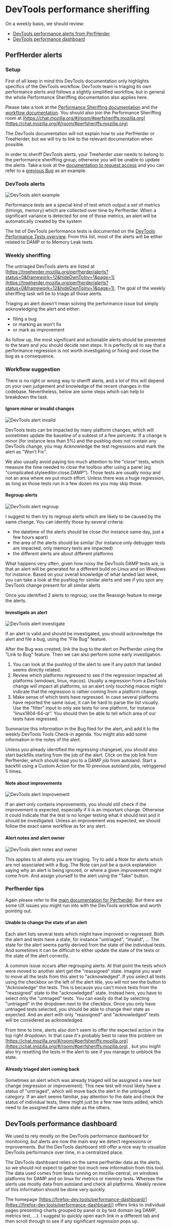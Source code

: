 # DevTools performance sheriffing

On a weekly basis, we should review:
- [DevTools performance alerts from PerfHerder](https://treeherder.mozilla.org/perfherder/alerts?status=0&framework=12&hideDwnToInv=1&page=1)
- [DevTools performance dashboard](https://firefox-dev.tools/performance-dashboard/)

## PerfHerder alerts

### Setup

First of all keep in mind this DevTools documentation only highlights specifics of the DevTools workflow. DevTools team is triaging its own performance alerts and follows a slightly simplified workflow, but in general the whole Performance Sheriffing documentation also applies here.

Please take a look at the [Performance Sheriffing documentation](https://wiki.mozilla.org/TestEngineering/Performance/Sheriffing) and the [workflow documentation](https://wiki.mozilla.org/TestEngineering/Performance/Sheriffing/Workflow). You should also join the Performance Sheriffing room at [https://chat.mozilla.org/#/room/#perfsheriffs:mozilla.org](https://chat.mozilla.org/#/room/#perfsheriffs:mozilla.org)

The DevTools documentation will not explain how to use PerfHerder or TreeHerder, but we will try to link to the relevant documentation when possible.

In order to sheriff DevTools alerts, your Treeherder user needs to belong to the performance sheriffing group, otherwise you will be unable to update the alerts. Take a look at the [documentation to request access](https://www.google.com/url?q=https://wiki.mozilla.org/TestEngineering/Performance/Onboarding%23Sheriffing&sa=D&source=docs&ust=1634550314641000&usg=AOvVaw2aHrCFQ-wyyc-wrJgkfK4q) and you can refer to a [previous Bug](https://bugzilla.mozilla.org/show_bug.cgi?id=1723906) as an example.

### DevTools alerts

![DevTools alert example](devtools-alert-example.png)

Performance tests are a special kind of test which output a set of metrics (timings, memory) which are collected over time by Perfherder. When a significant variance is detected for one of those metrics, an alert will be automatically created by the system

The list of DevTools performance tests is documented on the [DevTools Performance Tests overview](./tests/performance-tests-overview.md). From this list, most of the alerts will be either related to DAMP or to Memory Leak tests.

### Weekly sheriffing

The untriaged DevTools alerts are listed at [https://treeherder.mozilla.org/perfherder/alerts?status=0&framework=12&hideDwnToInv=1&page=1](https://treeherder.mozilla.org/perfherder/alerts?status=0&framework=12&hideDwnToInv=1&page=1). The goal of the weekly sheriffing task will be to triage all those alerts.

Triaging an alert doesn't mean solving the performance issue but simply acknowledging the alert and either:
- filing a bug
- or marking as won't fix
- or mark as improvement

As follow up, the most significant and actionable alerts should be presented to the team and you should decide next steps. It is perfectly ok to say that a performance regression is not worth investigating or fixing and close the bug as a consequence.

### Workflow suggestion

There is no right or wrong way to sheriff alerts, and a lot of this will depend on your own judgement and knowledge of the recent changes in the codebase. Nevertheless, below are some steps which can help to breakdown the task.

#### Ignore minor or invalid changes

![DevTools alert invalid](devtools-alert-invalid.png)

DevTools tests can be impacted by many platform changes, which will sometimes update the baseline of a subtest of a few percents. If a change is minor (for instance less than 5%) and the pushlog does not contain any DevTools change, you may Acknowledge the test regressions and mark the alert as "Won't Fix".

We also usually avoid paying too much attention to the "close" tests, which measure the time needed to close the toolbox after using a panel (eg "complicated.styleeditor.close.DAMP"). Those tests are usually noisy and not an area where we put much effort. Unless there was a huge regression, as long as those tests run in a few dozen ms you may skip those.

#### Regroup alerts

![DevTools alert regroup](devtools-alert-regroup.png)

I suggest to then try to regroup alerts which are likely to be caused by the same change. You can identify those by several criteria:
- the datetime of the alerts should be close (for instance same day, just a few hours apart)
- the area of the alerts should be similar (for instance only debugger tests are impacted, only memory tests are impacted)
- the different alerts are about different platforms

What happens very often, given how noisy the DevTools DAMP tests are, is that an alert will be generated for a different build on Linux and on Windows for instance. Based on your overall knowledge of what landed last week, you can take a look at the pushlog for similar alerts and see if you spot any DevTools change present for all similar alerts

Once you identified 2 alerts to regroup, use the Reassign feature to merge the alerts.

#### Investigate an alert

![DevTools alert investigate](devtools-alert-investigate.png)

If an alert is valid and should be investigated, you should acknowledge the alert and file a bug, using the "File Bug" feature.

After the Bug was created, link the bug to the alert on Perfherder using the "Link to Bug" feature. Then we can also perform some early investigation.

1. You can look at the pushlog of the alert to see if any patch that landed seems directly related.
1. Review which platforms regressed to see if the regression impacted all platforms (windows, linux, macos). Usually a regression from a DevTools change will impact all platforms, so an alert only touching macos might indicate that the regression is rather coming from a platform change.
1. Make sense of which tests have regressed. In case several platforms have reported the same issue, it can be hard to parse the list visually. Use the "filter" input to only see tests for one platform, for instance "linux1804-64-qr". You should then be able to tell which area of our tests have regressed.

Summarize this information in the Bug filed for the alert, and add it to the weekly DevTools Tools Check-in agenda. You might also add some information in the notes of the alert.

Unless you already identified the regressing changeset, you should also start backfills starting from the job of the alert. Click on the job link from Perfherder, which should lead you to a DAMP job from autoland. Start a backfill using a Custom Action for the 10 previous autoland jobs, retriggered 5 times.

#### Note about improvements

![DevTools alert improvement](devtools-alert-improvement.png)

If an alert only contains improvements, you should still check if the improvement is expected, especially if it is an important change. Otherwise it could indicate that the test is no longer testing what it should test and it should be investigated. Unless an improvement was expected, we should follow the exact same workflow as for any alert.

#### Alert notes and alert owner

![DevTools alert notes and owner](devtools-alert-notes-owner.png)

This applies to all alerts you are triaging. Try to add a Note for alerts which are not associated with a Bug. The Note can just be a quick explanation saying why an alert is being ignored, or where a given improvement might come from. And assign yourself to the alert using the "Take" button.

### Perfherder tips

Again please refer to the [main documentation for Perfherder](https://wiki.mozilla.org/TestEngineering/Performance/Sheriffing/Workflow). But there are some UX issues you might run into with the DevTools workflow and worth pointing out.

#### Unable to change the state of an alert

Each alert lists several tests which might have improved or regressed. Both the alert and tests have a state, for instance "untriaged", "invalid", … The state for the alert seems partly derived from the state of the individual tests. And sometimes it can be difficult to either update the state of the tests or the state of the alert correctly.

A common issue occurs after regrouping alerts. At that point the tests which were moved to another alert get the "reassigned" state. Imagine you want to move all the tests from this alert to "acknowledged". If you select all tests using the checkbox on the left of the alert title, you will not see the button to "Acknowledge" the tests. This is because you can't move tests from the "reassigned" state to the "acknowledged" state. Instead here, you have to select only the "untriaged" tests. You can easily do that by selecting "untriaged" in the dropdown next to the checkbox. Once you only have untriaged tests selected, you should be able to change their state as expected. And an alert with only "reassigned" and "acknowledged" tests will be considered as acknowledged.

From time to time, alerts also don't seem to offer the expected action in the top right dropdown. In that case it's probably best to raise this problem on [https://chat.mozilla.org/#/room/#perfsheriffs:mozilla.org](https://chat.mozilla.org/#/room/#perfsheriffs:mozilla.org) , but you might also try resetting the tests in the alert to see if you manage to unblock the state.

#### Already triaged alert coming back

Sometimes an alert which was already triaged will be assigned a new test change (regression or improvement). This new test will most likely have a status of "untriaged", which will move back the alert in the untriaged category. If an alert seems familiar, pay attention to the date and check the status of individual tests, there might just be a few new tests added, which need to be assigned the same state as the others.

## DevTools performance dashboard

We used to rely mostly on the DevTools performance dashboard for monitoring, but alerts are now the main way we detect regressions or improvements. But the DevTools dashboard still offer a nice way to visualize DevTools performance over time, in a centralized place.

The DevTools dashboard relies on the same perfherder data as the alerts, so we should not expect to gather too much new information from this tool. The data used comes from tests running on mozilla-central, on windows platforms for DAMP and on linux for metrics or memory tests. Whereas the alerts use mostly data from autoland and check all platforms. Weekly review of this information should be done very quickly.

The homepage [https://firefox-dev.tools/performance-dashboard/](https://firefox-dev.tools/performance-dashboard/) offers links to individual pages presenting charts grouped by panel or by test domain (eg DAMP, metrics test, ...). I suggest to quickly open each link in a different tab and then scroll through to see if any significant regression pops up.
